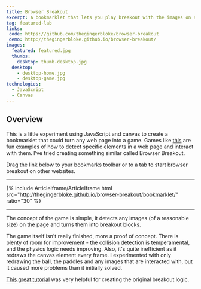 ```yaml
---
title: Browser Breakout
excerpt: A bookmarklet that lets you play breakout with the images on any webpage
tag: featured-lab
links:
 code: https://github.com/thegingerbloke/browser-breakout
 demo: http://thegingerbloke.github.io/browser-breakout/
images:
  featured: featured.jpg
  thumbs:
    desktop: thumb-desktop.jpg
  desktop:
    - desktop-home.jpg
    - desktop-game.jpg
technologies:
  - JavaScript
  - Canvas
---
```


## Overview

This is a little experiment using JavaScript and canvas to create a bookmarklet that could turn any web page into a game.  Games like [this](http://erkie.github.io/) are fun examples of how to detect specific elements in a web page and interact with them.  I've tried creating something similar called Browser Breakout.

Drag the link below to your bookmarks toolbar or to a tab to start browser breakout on other websites.

***

{% include ArticleIframe/ArticleIframe.html src="http://thegingerbloke.github.io/browser-breakout/bookmarklet/" ratio="30" %}

***


The concept of the game is simple, it detects any images (of a reasonable size) on the page and turns them into breakout blocks.

The game itself isn't really finished, more a proof of concept.  There is plenty of room for improvement - the collision detection is temperamental, and the physics logic needs improving.  Also, it's quite inefficient as it redraws the canvas element every frame.  I experimented with only redrawing the ball, the paddles and any images that are interacted with, but it caused more problems than it initially solved.

[This great tutorial](http://billmill.org/static/canvastutorial/) was very helpful for creating the original breakout logic.

